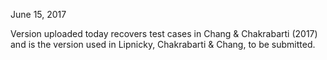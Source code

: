 June 15, 2017

Version uploaded today recovers test cases in 
Chang & Chakrabarti (2017) and is the version 
used in Lipnicky, Chakrabarti & Chang, to be submitted.